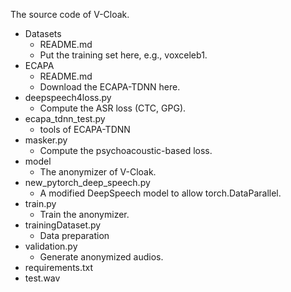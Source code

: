 The source code of V-Cloak.

- Datasets
	+ README.md
	+ Put the training set here, e.g., voxceleb1.
- ECAPA
	+ README.md
	+ Download the ECAPA-TDNN here.
- deepspeech4loss.py
	+ Compute the ASR loss (CTC, GPG).
- ecapa_tdnn_test.py
	+ tools of ECAPA-TDNN
- masker.py
	+ Compute the psychoacoustic-based loss.
- model
	+ The anonymizer of V-Cloak.
- new_pytorch_deep_speech.py
	+ A modified DeepSpeech model to allow torch.DataParallel.
- train.py
	+ Train the anonymizer.
- trainingDataset.py
	+ Data preparation
- validation.py
	+ Generate anonymized audios.
- requirements.txt
- test.wav